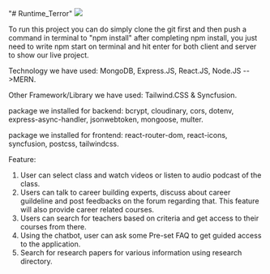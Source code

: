"# Runtime_Terror"
<img src="https://res.cloudinary.com/hostingimagesservice/image/upload/v1688752007/Edu_Bangla_Homepage_kvucst.jpg" /> <br/>


To run this project you can do simply clone the git first and then push a command in terminal to "npm install" after completing npm install, you just need to write npm start on terminal and hit enter for both client and server to show our live project.

Technology we have used: MongoDB, Express.JS, React.JS, Node.JS -->MERN.

Other Framework/Library we have used: Tailwind.CSS & Syncfusion.

package we installed for backend: bcrypt, cloudinary, cors, dotenv, express-async-handler, jsonwebtoken, mongoose, multer.

package we installed for frontend: react-router-dom, react-icons, syncfusion, postcss, tailwindcss.

Feature:
1. User can select class and watch videos or listen to audio podcast of the class.
2. Users can talk to career building experts, discuss about career guildeline and post feedbacks on the forum regarding that. This feature will also provide career related courses.
3. Users can search for teachers based on criteria and get access to their courses from there.
4. Using the chatbot, user can ask some Pre-set FAQ to get guided access to the application.
5. Search for research papers for various information using research directory.
